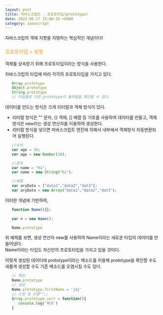 ```yaml
---
layout: post
title: 자바스크립트 - 프로토타입(prototype)
date: 2022-06-17 15:08:16 +0900
category: Javascript
---
```


자바스크립의 객체 지향을 지탱하는 핵심적인 개념이다!  

### <span style="color:#febc68;font-weight:bold">프로토타입 = 원형 </span>  

객체를 상속받기 위해 프로토타입이라는 방식을 사용한다.


자바스크립의 타입에 따라 각각의 프로토타입을 가지고 있다.

```javascript
   Array.prototype
   Object.prototype
   String.prototype
   // 타입별로 다른 prototype이 출력됨을 확인할 수 있다. 
```
데이터를 만드는 방식은 크게 리터럴과 객체 방식이 있다.
- 리터럴 방식은 "" 문자, {} 객체, [] 배열 등 기호를 사용하여 데이터를 만들고, 객체 방식은 new라는 생성 연산자를 이용하여 생성한다.
- 리터럴 방식을 넣으면 자바스크립트 엔진에 의해서 내부에서 객체방식 자동변환되어 실행된다.
```javascript
   //숫자
   var age = 10;
   var age = new Number(10);

   //문자
   var name = "hi";
   var name = new String("hi");

   //배열
   var aryData = ["data1","data2","dat3"];
   var aryData = new Array("data1","data2","dat3");
```

이러한 개념에 기반하여,  

```javascript
   function Name(){};
   
   var n = new Name();

   Name.prototype
```
위 예제를 보면, 생성 연산자 new를 사용하여 Name이라는 새로운 타입의 데이터를 만들어냈다.    
Name이라는 타입도 자신만의 프로토타입을 가지고 있을 것이다.  


이렇게 생성된 데이터에 prototype이라는 메소드를 이용해 prototype을 확인할 수도 새롭게 생성할 수도 기존 메소드를 오염시킬 수도 있다.
```javascript
   // 확인
   Name.prototype
   // 생성
   Name.prototype.firstName = 'joj'
   // 수정 및 오염^^;;
   Array.prototype.sort = function(){
      console.log('파괴')
   }
   
```
